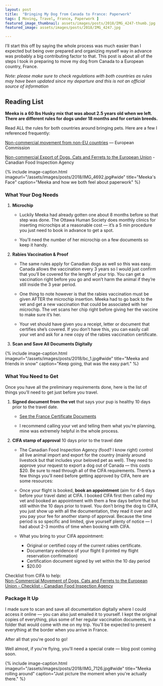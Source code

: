 ```yaml
---
layout: post
title:  "Bringing My Dog from Canada to France: Paperwork"
tags: [ Moving, Travel, France, Paperwork ]
featured_image_thumbnail: assets/images/posts/2018/IMG_4247-thumb.jpg
featured_image: assets/images/posts/2018/IMG_4247.jpg

---
```


I’ll start this off by saying the whole process was much easier than I expected but being over prepared and organizing myself way in advance was probably a big contributing factor to that. This post is about all of the steps I took in preparing to move my dog from Canada to a European country, France.

*Note: please make sure to check regulations with both countries as rules may have been updated since my departure and this is not an official source of information*

## Reading List

**Meeka is a 60 lbs Husky mix that was about 2.5 years old when we left. There are different rules for dogs under 18 months and for certain breeds.**

Read ALL the rules for both countries around bringing pets. Here are a few I referenced frequently:

[Non-commercial movement from non-EU countries](https://ec.europa.eu/food/animals/pet-movement/eu-legislation/non-commercial-non-eu_en) — European Commission

[Non-commercial Export of Dogs, Cats and Ferrets to the European Union](http://www.inspection.gc.ca/animals/terrestrial-animals/exports/live-animals/health-certificates/pets/eu-non-commercial-/eng/1321396665054/1321464473817) - Canadian Food Inspection Agency

{% include image-caption.html imageurl="/assets/images/posts/2018/IMG_4692.jpg#wide" title="Meeka's Face" caption="Meeka and how we both feel about paperwork" %}

### What Your Dog Needs

1. **Microchip**

   * Luckily Meeka had already gotten one about 8 months before so that step was done. The Ottawa Human Society does monthly clinics for inserting microchips at a reasonable cost — it’s a 5 min procedure you just need to book in advance to get a spot.

   * You'll need the number of her microchip on a few documents so keep it handy.

2. **Rabies Vaccination & Proof**

   * The same rules apply for Canadian dogs as well so this was easy. Canada allows the vaccination every 3 years so I would just confirm that you’ll be covered for the length of  your trip. You can get a vaccination right before you go and won’t harm the animal if they’re still inside the 3 year period.

   * One thing to note however is that the rabies vaccination must be given AFTER the microchip insertion. Meeka had to go back to the vet and get a new vaccination that could be associated with her microchip. The vet scans her chip right before giving her the vaccine to make sure it’s her.

   * Your vet should have given you a receipt, letter or document that certifies she’s covered. If you don’t have this, you can easily call your vet and ask for a new copy of the rabies vaccination certificate.

3. **Scan and Save All Documents Digitally**

{% include image-caption.html imageurl="/assets/images/posts/2018/bc_1.jpg#wide" title="Meeka and friends in snow" caption="Keep going, that was the easy part." %}

### What You Need to Get

Once you have all the preliminary requirements done, here is the list of things you’ll need to get just before you travel. 

1. **Signed document from the vet** that says your pup is healthy 10 days prior to the travel date.

    * [See the France Certificate Documents](http://www.inspection.gc.ca/DAM/DAM-animals-animaux/STAGING/text-texte/terr_anima_export_certif_pets_noncom_eu_fr_1383826425440_eng.pdf)

    * I recommend calling your vet and telling them what you're planning, mine was extremely helpful in the whole process.

2. **CIFA stamp of approval** 10 days prior to the travel date

    * The Canadian Food Inspection Agency (food? I know right) control all live animal import and export for the country (mainly around livestock but that includes your beloved pet as well). They need to approve your request to export a dog out of Canada — this costs $20. Be sure to read through all of the CIFA requirements. There’s a few things you’ll need before getting approved by CIFA, here are some resources:

    * Once your flight is booked, **book an appointment** (aim for 4-5 days before your travel date) at CIFA. I booked CIFA first then called my vet and booked an appointment with them a few days before that but still within the 10 days prior to travel. You don’t bring the dog to CIFA, you just show up with all the documentation, they read it over and you pay your fee for another stamp of approval. Because the time period is so specific and limited, give yourself plenty of notice — I had about 2-3 months of time when booking with CIFA.

     * What you bring to your CIFA appointment:
       * Original or certified copy of the current rabies certificate.
       * Documentary evidence of your flight (I printed my flight reservation confirmation)
       * Certification document signed by vet within the 10 day period
       * $20.00
     
Checklist from CIFA to help:  
[Non-Commercial Movement of Dogs, Cats and Ferrets to the European Union - Checklist - Canadian Food Inspection Agency](http://www.inspection.gc.ca/animals/terrestrial-animals/exports/live-animals/health-certificates/pets/eu-non-commercial-/checklist/eng/1458696196390/1458696197155)


### Package It Up

I made sure to scan and save all documentation digitally where I could access it online — you can also just emailed it to yourself. I kept the original copies of everything, plus some of her regular vaccination documents, in a folder that would come with me on my trip. You'll be expected to present everything at the border when you arrive in France.

After all that you're good to go!

Well almost, if you're flying, you'll need a special crate — blog post coming soon.

{% include image-caption.html imageurl="/assets/images/posts/2018/IMG_7126.jpg#wide" title="Meeka rolling around" caption="Just picture the moment when you're actually there." %}






